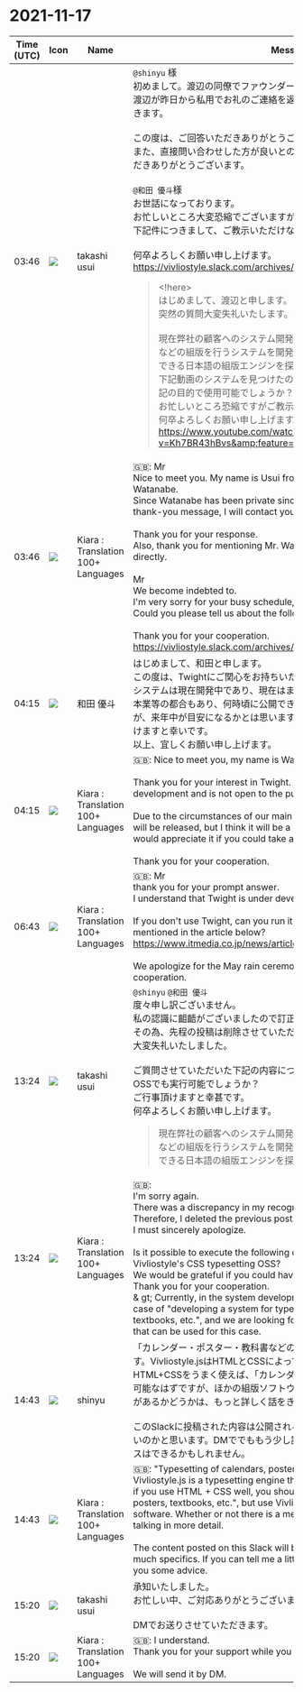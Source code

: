 # 2021-11-17

|Time (UTC)|Icon|Name|Message|
|---|---|---|---|
|03:46|![](https://secure.gravatar.com/avatar/286d82012a8293c6871da1633b5781c0.jpg?s=72&d=https%3A%2F%2Fa.slack-edge.com%2Fdf10d%2Fimg%2Favatars%2Fava_0021-72.png)|takashi usui|`@shinyu` 様<br>初めまして。渡辺の同僚でファウンダーズ株式会社の臼井と申します。<br>渡辺が昨日から私用でお礼のご連絡を返せないため私からご連絡させていただきます。<br><br>この度は、ご回答いただきありがとうございました。<br>また、直接問い合わせした方が良いとのことで、和田様もメンションしていただきありがとうございます。<br><br>`@和田 優斗`様<br>お世話になっております。<br>お忙しいところ大変恐縮でございますが、<br>下記件につきまして、ご教示いただけないでしょうか？<br><br>何卒よろしくお願い申し上げます。<br><https://vivliostyle.slack.com/archives/CJRP7PK6K/p1637039382014900><br><blockquote><!here><br>はじめまして、渡辺と申します。<br>突然の質問大変失礼いたします。<br><br>現在弊社の顧客へのシステム開発で、「カレンダー・ポスター・教科書などの組版を行うシステムを開発する」という案件があり、本件に使用できる日本語の組版エンジンを探しております。<br>下記動画のシステムを見つけたのですが、動画の組版処理システムは上記の目的で使用可能でしょうか？<br>お忙しいところ恐縮ですがご教示いただけますと幸いです。<br>何卒よろしくお願い申し上げます。<br><https://www.youtube.com/watch?v=Kh7BR43hBvs&amp;feature=youtu.be></blockquote>|
|03:46|![](https://avatars.slack-edge.com/2021-08-02/2324149410423_2aa7423c4133ecb9f168_72.png)|Kiara : Translation 100+ Languages|🇬🇧:  Mr<br>Nice to meet you. My name is Usui from Founders Co., Ltd., a colleague of Watanabe.<br>Since Watanabe has been private since yesterday and cannot return a thank-you message, I will contact you.<br><br>Thank you for your response.<br>Also, thank you for mentioning Mr. Wada that it is better to contact us directly.<br><br>Mr<br>We become indebted to.<br>I'm very sorry for your busy schedule, but<br>Could you please tell us about the following matters?<br><br>Thank you for your cooperation.<br><https://vivliostyle.slack.com/archives/CJRP7PK6K/p1637039382014900>|
|04:15|![](https://secure.gravatar.com/avatar/4ca492dfa06ae8c0ccbe356bf243244c.jpg?s=72&d=https%3A%2F%2Fa.slack-edge.com%2Fdf10d%2Fimg%2Favatars%2Fava_0014-72.png)|和田 優斗|はじめまして、和田と申します。<br>この度は、Twightにご関心をお持ちいただき誠にありがとうございます。当システムは現在開発中であり、現在はまだ公開には至っていない状態です。<br>本業等の都合もあり、何時頃に公開できるかの目処は立っていない状況ですが、来年中が目安になるかとは思います。その際には、是非ともご活用いただけますと幸いです。<br>以上、宜しくお願い申し上げます。|
|04:15|![](https://avatars.slack-edge.com/2021-08-02/2324149410423_2aa7423c4133ecb9f168_72.png)|Kiara : Translation 100+ Languages|🇬🇧: Nice to meet you, my name is Wada.<br><br>Thank you for your interest in Twight. This system is currently under development and is not open to the public yet.<br><br>Due to the circumstances of our main business, we have no idea when it will be released, but I think it will be a guideline next year. In that case, we would appreciate it if you could take advantage of it.<br><br>Thank you for your cooperation.|
|06:43|![](https://avatars.slack-edge.com/2021-08-02/2324149410423_2aa7423c4133ecb9f168_72.png)|Kiara : Translation 100+ Languages|🇬🇧: Mr<br>thank you for your prompt answer.<br>I understand that Twight is under development.<br><br>If you don't use Twight, can you run it with the CSS typesetting OSS mentioned in the article below?<br><https://www.itmedia.co.jp/news/articles/2105/31/news104.html><br><br>We apologize for the May rain ceremony, but thank you for your cooperation.|
|13:24|![](https://secure.gravatar.com/avatar/286d82012a8293c6871da1633b5781c0.jpg?s=72&d=https%3A%2F%2Fa.slack-edge.com%2Fdf10d%2Fimg%2Favatars%2Fava_0021-72.png)|takashi usui|`@shinyu` `@和田 優斗`<br>度々申し訳ございません。<br>私の認識に齟齬がございましたので訂正させていただきます。<br>その為、先程の投稿は削除させていただきました。<br>大変失礼いたしました。<br><br>ご質問させていただいた下記の内容につきまして、Vivliostyle様のCSS組版のOSSでも実行可能でしょうか？<br>ご行事頂けますと幸甚です。<br>何卒よろしくお願い申し上げます。<br><blockquote>現在弊社の顧客へのシステム開発で、「カレンダー・ポスター・教科書などの組版を行うシステムを開発する」という案件があり、本件に使用できる日本語の組版エンジンを探しております。</blockquote>|
|13:24|![](https://avatars.slack-edge.com/2021-08-02/2324149410423_2aa7423c4133ecb9f168_72.png)|Kiara : Translation 100+ Languages|🇬🇧:  <br>I'm sorry again.<br>There was a discrepancy in my recognition, so I will correct it.<br>Therefore, I deleted the previous post.<br>I must sincerely apologize.<br><br>Is it possible to execute the following content that I asked about with Vivliostyle's CSS typesetting OSS?<br>We would be grateful if you could have an event.<br>Thank you for your cooperation.<br>&amp; gt; Currently, in the system development for our customers, there is a case of "developing a system for typesetting calendars, posters, textbooks, etc.", and we are looking for a Japanese typesetting engine that can be used for this case.|
|14:43|![](https://avatars.slack-edge.com/2018-04-27/354445776386_e258f5ed5ba887b08668_72.jpg)|shinyu|「カレンダー・ポスター・教科書などの組版」ではあまりにも漠然としています。Vivliostyle.jsはHTMLとCSSによって組版を行う組版エンジンですので、HTML+CSSをうまく使えば、「カレンダー・ポスター・教科書などの組版」は可能なはずですが、ほかの組版ソフトウェアよりもVivliostyleを使うメリットがあるかどうかは、もっと詳しく話をきかないと答えられません。<br><br>このSlackに投稿された内容は公開されるので、あまり具体的なことは書けないのかと思います。DMででももう少し詳しく教えてもらえるなら、アドバイスはできるかもしれません。|
|14:43|![](https://avatars.slack-edge.com/2021-08-02/2324149410423_2aa7423c4133ecb9f168_72.png)|Kiara : Translation 100+ Languages|🇬🇧: "Typesetting of calendars, posters, textbooks, etc." is too vague. Vivliostyle.js is a typesetting engine that typesets with HTML and CSS, so if you use HTML + CSS well, you should be able to "typeset calendars, posters, textbooks, etc.", but use Vivliostyle rather than other typesetting software. Whether or not there is a merit cannot be answered without talking in more detail.<br><br>The content posted on this Slack will be published, so I think I can't write much specifics. If you can tell me a little more in DM, I may be able to give you some advice.|
|15:20|![](https://secure.gravatar.com/avatar/286d82012a8293c6871da1633b5781c0.jpg?s=72&d=https%3A%2F%2Fa.slack-edge.com%2Fdf10d%2Fimg%2Favatars%2Fava_0021-72.png)|takashi usui|承知いたしました。<br>お忙しい中、ご対応ありがとうございました。<br><br>DMでお送りさせていただきます。|
|15:20|![](https://avatars.slack-edge.com/2021-08-02/2324149410423_2aa7423c4133ecb9f168_72.png)|Kiara : Translation 100+ Languages|🇬🇧: I understand.<br>Thank you for your support while you are busy.<br><br>We will send it by DM.|
